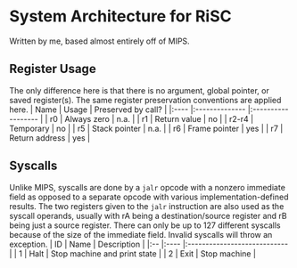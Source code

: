 # System Architecture for RiSC
Written by me, based almost entirely off of MIPS.

## Register Usage
The only difference here is that there is no argument, global pointer, or saved register(s).
The same register preservation conventions are applied here.
| Name  | Usage          | Preserved by call? |
|:----  |:-------------- |:------------------ |
| r0    | Always zero    | n.a.               |
| r1    | Return value   | no                 |
| r2-r4 | Temporary      | no                 |
| r5    | Stack pointer  | n.a.               |
| r6    | Frame pointer  | yes                |
| r7    | Return address | yes                |

## Syscalls
Unlike MIPS, syscalls are done by a `jalr` opcode with a nonzero immediate field as opposed to a separate opcode with various implementation-defined results.
The two registers given to the `jalr` instruction are also used as the syscall operands, usually with rA being a destination/source register and rB being just a source register.
There can only be up to 127 different syscalls because of the size of the immediate field.
Invalid syscalls will throw an exception.
| ID | Name | Description                  |
|:-- |:---- |:---------------------------- |
| 1  | Halt | Stop machine and print state |
| 2  | Exit | Stop machine                 |
